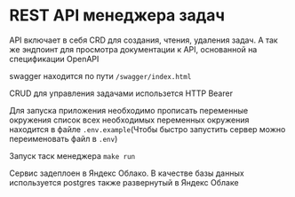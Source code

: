 # REST API менеджера задач


API включает в себя CRD для 
создания, чтения, удаления задач. 
А так же эндпоинт для просмотра документации к API, 
основанной на спецификации OpenAPI

swagger находится по пути `/swagger/index.html`

CRUD для управления задачами использется HTTP Bearer

Для запуска приложения необходимо прописать переменные окружения
список всех необходимых переменных окружения находится в 
файле `.env.example`(Чтобы быстро запустить сервер можно 
переименовать файл в `.env`)

Запуск таск менеджера `make run`

Сервис задеплоен в Яндекс Облако. В качестве базы данных используется postgres также 
развернутый в Яндекс Облаке